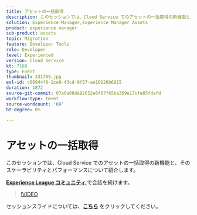 ```yaml
---
title: アセットの一括取得
description: このセッションでは、Cloud Service でのアセットの一括取得の新機能と、そのスケーラビリティとパフォーマンスについて紹介します。 このセッションは、Adobe Developers Live コンテンツイベントの一環として提供されました。
solution: Experience Manager,Experience Manager Assets
product: experience manager
sub-product: assets
topic: Migration
feature: Developer Tools
role: Developer
level: Experienced
version: Cloud Service
kt: 7168
type: Event
thumbnail: 331769.jpg
exl-id: c08944f0-1ce0-43cd-9f37-ae10126b6915
duration: 1872
source-git-commit: 07a0a88da92652a6f07f65ba369e17cfe85fdafd
workflow-type: tm+mt
source-wordcount: '69'
ht-degree: 0%

---
```


# アセットの一括取得

このセッションでは、Cloud Service でのアセットの一括取得の新機能と、そのスケーラビリティとパフォーマンスについて紹介します。

**[Experience League コミュニティ ](https://adobe.ly/36Yd3v6)** で会話を続けます。

>[!VIDEO](https://video.tv.adobe.com/v/331769/?quality=12&learn=on&hidetitle=true)

セッションスライドについては、**[こちら](/help/adobe-developers-live/assets/asset-bulk-ingestion.pdf)** をクリックしてください。
